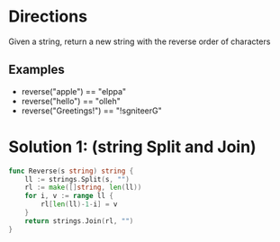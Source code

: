 # Directions

Given a string, return a new string with the reverse order of characters

## Examples

* reverse("apple") == "elppa"
* reverse("hello") == "olleh"
* reverse("Greetings!") == "!sgniteerG"

# Solution 1: (string Split and Join)

```go
func Reverse(s string) string {
	ll := strings.Split(s, "")
	rl := make([]string, len(ll))
	for i, v := range ll {
		rl[len(ll)-1-i] = v
	}
	return strings.Join(rl, "")
}
```